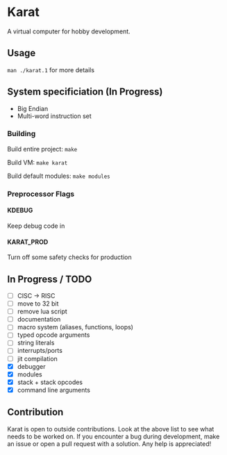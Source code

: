 # Karat

A virtual computer for hobby development.

## Usage ##
`man ./karat.1` for more details

## System specificiation (In Progress) ##
- Big Endian
- Multi-word instruction set

### Building ###
Build entire project:
`make`

Build VM:
`make karat`

Build default modules:
`make modules`

### Preprocessor Flags ###
#### KDEBUG ####
Keep debug code in
#### KARAT\_PROD ####
Turn off some safety checks for production

## In Progress / TODO ##
- [ ] CISC -> RISC
- [ ] move to 32 bit
- [ ] remove lua script
- [ ] documentation
- [ ] macro system (aliases, functions, loops)
- [ ] typed opcode arguments
- [ ] string literals
- [ ] interrupts/ports
- [ ] jit compilation
- [x] debugger
- [x] modules
- [x] stack + stack opcodes
- [x] command line arguments

## Contribution ##
Karat is open to outside contributions. Look at the above list
to see what needs to be worked on. If you encounter a bug during
development, make an issue or open a pull request with a solution.
Any help is appreciated!
